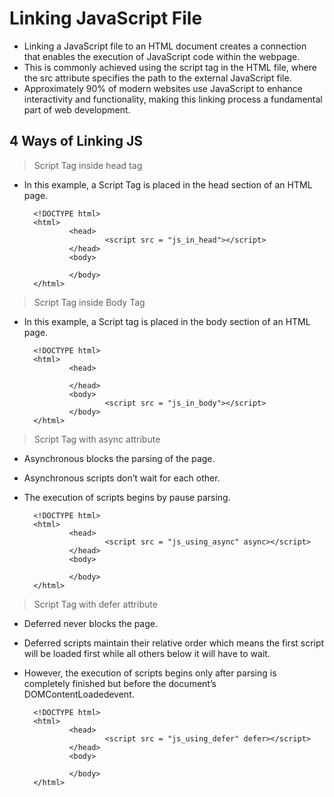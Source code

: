 # Linking JavaScript File
- Linking a JavaScript file to an HTML document creates a connection that enables the execution of JavaScript code within the webpage. 
- This is commonly achieved using the script tag in the HTML file, where the src attribute specifies the path to the external JavaScript file. 
- Approximately 90% of modern websites use JavaScript to enhance interactivity and functionality, making this linking process a fundamental part of web development.

## 4 Ways of Linking JS 

> Script Tag inside head tag
- In this example, a Script Tag is placed in the head section of an HTML page.


        <!DOCTYPE html>
        <html>
                <head>
                        <script src = "js_in_head"></script>
                </head>
                <body>
                
                </body>
        </html>

> Script Tag inside Body Tag
- In this example, a Script tag is placed in the body section of an HTML page.

        <!DOCTYPE html>
        <html>
                <head>
                        
                </head>
                <body>
                        <script src = "js_in_body"></script>
                </body>
        </html>

> Script Tag with async attribute
- Asynchronous blocks the parsing of the page.	
- Asynchronous scripts don’t wait for each other. 
- The execution of scripts begins by pause parsing.

        <!DOCTYPE html>
        <html>
                <head>
                        <script src = "js_using_async" async></script>
                </head>
                <body>
                
                </body>
        </html>


> Script Tag with defer attribute
- Deferred never blocks the page.
- Deferred scripts maintain their relative order which means the first script will be loaded first while all others below it will have to wait.
- However, the execution of scripts begins only after parsing is completely finished but before the document’s DOMContentLoadedevent.

        <!DOCTYPE html>
        <html>
                <head>
                        <script src = "js_using_defer" defer></script>
                </head>
                <body>
                
                </body>
        </html>